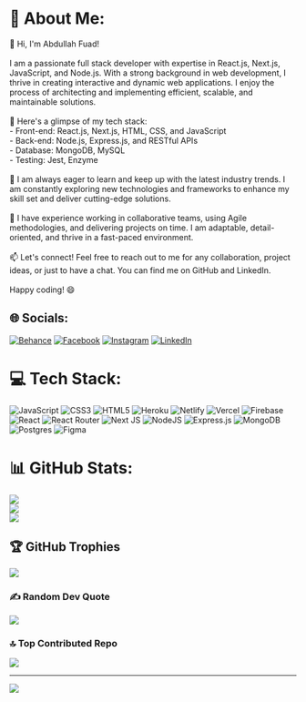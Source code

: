 # 💫 About Me:
👋 Hi, I'm Abdullah Fuad!<br><br>I am a passionate full stack developer with expertise in React.js, Next.js, JavaScript, and Node.js. With a strong background in web development, I thrive in creating interactive and dynamic web applications. I enjoy the process of architecting and implementing efficient, scalable, and maintainable solutions.<br><br>🚀 Here's a glimpse of my tech stack:<br>- Front-end: React.js, Next.js, HTML, CSS, and JavaScript<br>- Back-end: Node.js, Express.js, and RESTful APIs<br>- Database: MongoDB, MySQL<br>- Testing: Jest, Enzyme<br><br>🌱 I am always eager to learn and keep up with the latest industry trends. I am constantly exploring new technologies and frameworks to enhance my skill set and deliver cutting-edge solutions.<br><br>💼 I have experience working in collaborative teams, using Agile methodologies, and delivering projects on time. I am adaptable, detail-oriented, and thrive in a fast-paced environment.<br><br>📫 Let's connect! Feel free to reach out to me for any collaboration, project ideas, or just to have a chat. You can find me on GitHub and LinkedIn.<br><br>Happy coding! 😄<br>


## 🌐 Socials:
[![Behance](https://img.shields.io/badge/Behance-1769ff?logo=behance&logoColor=white)](https://behance.net/abfkh) [![Facebook](https://img.shields.io/badge/Facebook-%231877F2.svg?logo=Facebook&logoColor=white)](https://facebook.com/abfkh) [![Instagram](https://img.shields.io/badge/Instagram-%23E4405F.svg?logo=Instagram&logoColor=white)](https://instagram.com/abfkh) [![LinkedIn](https://img.shields.io/badge/LinkedIn-%230077B5.svg?logo=linkedin&logoColor=white)](https://linkedin.com/in/abfkh) 

# 💻 Tech Stack:
![JavaScript](https://img.shields.io/badge/javascript-%23323330.svg?style=for-the-badge&logo=javascript&logoColor=%23F7DF1E) ![CSS3](https://img.shields.io/badge/css3-%231572B6.svg?style=for-the-badge&logo=css3&logoColor=white) ![HTML5](https://img.shields.io/badge/html5-%23E34F26.svg?style=for-the-badge&logo=html5&logoColor=white) ![Heroku](https://img.shields.io/badge/heroku-%23430098.svg?style=for-the-badge&logo=heroku&logoColor=white) ![Netlify](https://img.shields.io/badge/netlify-%23000000.svg?style=for-the-badge&logo=netlify&logoColor=#00C7B7) ![Vercel](https://img.shields.io/badge/vercel-%23000000.svg?style=for-the-badge&logo=vercel&logoColor=white) ![Firebase](https://img.shields.io/badge/firebase-%23039BE5.svg?style=for-the-badge&logo=firebase) ![React](https://img.shields.io/badge/react-%2320232a.svg?style=for-the-badge&logo=react&logoColor=%2361DAFB) ![React Router](https://img.shields.io/badge/React_Router-CA4245?style=for-the-badge&logo=react-router&logoColor=white) ![Next JS](https://img.shields.io/badge/Next-black?style=for-the-badge&logo=next.js&logoColor=white) ![NodeJS](https://img.shields.io/badge/node.js-6DA55F?style=for-the-badge&logo=node.js&logoColor=white) ![Express.js](https://img.shields.io/badge/express.js-%23404d59.svg?style=for-the-badge&logo=express&logoColor=%2361DAFB) ![MongoDB](https://img.shields.io/badge/MongoDB-%234ea94b.svg?style=for-the-badge&logo=mongodb&logoColor=white) ![Postgres](https://img.shields.io/badge/postgres-%23316192.svg?style=for-the-badge&logo=postgresql&logoColor=white) 	![Figma](https://img.shields.io/badge/figma-%23F24E1E.svg?style=for-the-badge&logo=figma&logoColor=white)
# 📊 GitHub Stats:
![](https://github-readme-stats.vercel.app/api?username=abfkh&theme=dark&hide_border=false&include_all_commits=true&count_private=true)<br/>
![](https://github-readme-streak-stats.herokuapp.com/?user=abfkh&theme=dark&hide_border=false)<br/>
![](https://github-readme-stats.vercel.app/api/top-langs/?username=abfkh&theme=dark&hide_border=false&include_all_commits=true&count_private=true&layout=compact)

## 🏆 GitHub Trophies
![](https://github-profile-trophy.vercel.app/?username=abfkh&theme=radical&no-frame=false&no-bg=true&margin-w=4)

### ✍️ Random Dev Quote
![](https://quotes-github-readme.vercel.app/api?type=horizontal&theme=radical)

### 🔝 Top Contributed Repo
![](https://github-contributor-stats.vercel.app/api?username=abfkh&limit=5&theme=dark&combine_all_yearly_contributions=true)

---
[![](https://visitcount.itsvg.in/api?id=abfkh&icon=0&color=0)](https://visitcount.itsvg.in)

<!-- Proudly created with GPRM ( https://gprm.itsvg.in ) -->
